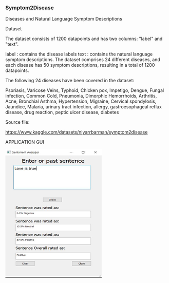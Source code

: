 ### Symptom2Disease

Diseases and Natural Language Symptom Descriptions

Dataset

The dataset consists of 1200 datapoints and has two columns: "label" and "text".

label : contains the disease labels
text : contains the natural language symptom descriptions.
The dataset comprises 24 different diseases, and each disease has 50 symptom descriptions, resulting in a total of 1200 datapoints.

The following 24 diseases have been covered in the dataset:

Psoriasis, Varicose Veins, Typhoid, Chicken pox, Impetigo, Dengue, Fungal infection, Common Cold, Pneumonia, Dimorphic Hemorrhoids, Arthritis, Acne, Bronchial Asthma, Hypertension, Migraine, Cervical spondylosis, Jaundice, Malaria, urinary tract infection, allergy, gastroesophageal reflux disease, drug reaction, peptic ulcer disease, diabetes

Source file:

https://www.kaggle.com/datasets/niyarrbarman/symptom2disease



APPLICATION GUI

<img src="https://github.com/proteus21/NLP/blob/main/Sentyment_Analyzator/Source/NLP1.JPG?raw=true" width="300" height ="400">



